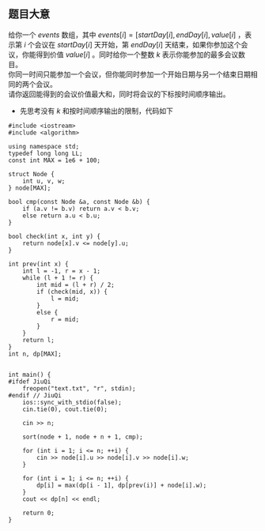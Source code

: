 ## 题目大意

给你一个 $events$ 数组，其中 $events[i] = [startDay[i], endDay[i], value[i]$ ，表示第 $i$ 个会议在 $startDay[i]$ 天开始，第 $endDay[i]$ 天结束，如果你参加这个会议，你能得到价值 $value[i]$ 。同时给你一个整数 $k$ 表示你能参加的最多会议数目。  
你同一时间只能参加一个会议，但你能同时参加一个开始日期与另一个结束日期相同的两个会议。  
请你返回能得到的会议价值最大和，同时将会议的下标按时间顺序输出。


- 先思考没有 $k$ 和按时间顺序输出的限制，代码如下

```
#include <iostream>
#include <algorithm>

using namespace std;
typedef long long LL;
const int MAX = 1e6 + 100;

struct Node {
    int u, v, w;
} node[MAX];

bool cmp(const Node &a, const Node &b) {
    if (a.v != b.v) return a.v < b.v;
    else return a.u < b.u;
}

bool check(int x, int y) {
    return node[x].v <= node[y].u;
}

int prev(int x) {
    int l = -1, r = x - 1;
    while (l + 1 != r) {
        int mid = (l + r) / 2;
        if (check(mid, x)) {
            l = mid;
        }
        else {
            r = mid;
        }
    }
    return l;
}
int n, dp[MAX];


int main() {
#ifdef JiuQi
    freopen("text.txt", "r", stdin);
#endif // JiuQi
    ios::sync_with_stdio(false);
    cin.tie(0), cout.tie(0);

    cin >> n;

    sort(node + 1, node + n + 1, cmp);

    for (int i = 1; i <= n; ++i) {
        cin >> node[i].u >> node[i].v >> node[i].w;
    }

    for (int i = 1; i <= n; ++i) {
        dp[i] = max(dp[i - 1], dp[prev(i)] + node[i].w);
    }
    cout << dp[n] << endl;

    return 0;
}
```